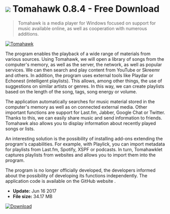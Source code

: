# ![](https://cdn.softexe.net/static/icon/4/tomahawk-10986.png) Tomahawk 0.8.4 - Free Download

> Tomahawk is a media player for Windows focused on support for music available online, as well as cooperation with numerous additions.

[![Tomahawk](https:https://tse2.mm.bing.net/th?id=OIP.Lqg7ZsOf3ch-s88hbsAu6wHaFE&pid=Api)](https://softexe.net/win/multimedia/audio-video-players/tomahawk:pRahf.html)

The program enables the playback of a wide range of materials from various sources. Using Tomahawk, we will open a library of songs from the computer's memory, as well as the server, the network, as well as popular services. We can then search and play content from YouTube or Skreemr and others. In addition, the program uses external tools like Playdar or Echonest (intelligent playlists). This allows, among other things, the use of suggestions on similar artists or genres. In this way, we can create playlists based on the length of the song, tags, song energy or volume.
 
 The application automatically searches for music material stored in the computer's memory as well as on connected external media. Other important functions are support for Last.fm, Jabber, Google Chat or Twitter. Thanks to this, we can easily share music and send information to friends. Tomahawk also allows you to display information about recently played songs or lists.
 
 An interesting solution is the possibility of installing add-ons extending the program's capabilities. For example, with Playlick, you can import metadata for playlists from Last.fm, Spotify, XSPF or podcasts. In turn, Tomahawklet captures playlists from websites and allows you to import them into the program.
 
 The program is no longer officially developed, the developers informed about the possibility of developing its functions independently. The application code is available on the GitHub website .


- **Update:** Jun 16 2017
- **File size:** 34.17 MB

[![Download](https://cdn.softexe.net/static/img/download.png)](https://softexe.net/win/multimedia/audio-video-players/tomahawk:pRahf.html)

